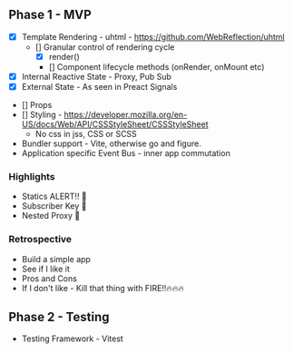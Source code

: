## Phase 1 - MVP

-   [x] Template Rendering - uhtml - https://github.com/WebReflection/uhtml
    -   [] Granular control of rendering cycle
        -   [x] render()
        -   [] Component lifecycle methods (onRender, onMount etc)
-   [x] Internal Reactive State - Proxy, Pub Sub
-   [x] External State - As seen in Preact Signals
-   [] Props
-   [] Styling - https://developer.mozilla.org/en-US/docs/Web/API/CSSStyleSheet/CSSStyleSheet
    -   No css in jss, CSS or SCSS
-   Bundler support - Vite, otherwise go and figure.
-   Application specific Event Bus - inner app commutation

### Highlights

-   Statics ALERT!! 🚨
-   Subscriber Key 🔑
-   Nested Proxy 🤔

### Retrospective

-   Build a simple app
-   See if I like it
-   Pros and Cons
-   If I don't like - Kill that thing with FIRE!!🔥🔥🔥

## Phase 2 - Testing

-   Testing Framework - Vitest
